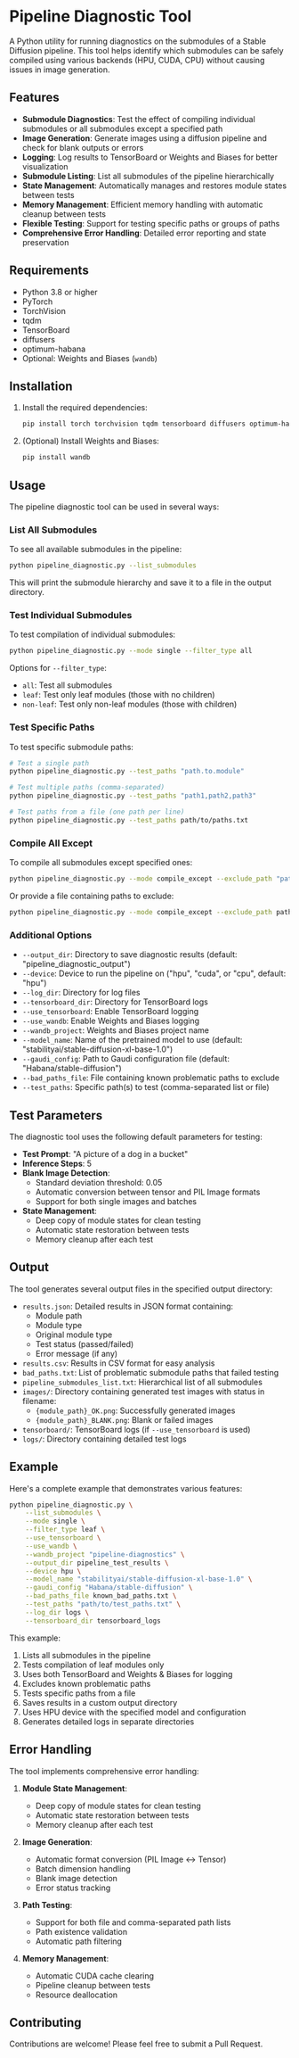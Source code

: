 # Pipeline Diagnostic Tool

A Python utility for running diagnostics on the submodules of a Stable Diffusion pipeline. This tool helps identify which submodules can be safely compiled using various backends (HPU, CUDA, CPU) without causing issues in image generation.

## Features

- **Submodule Diagnostics**: Test the effect of compiling individual submodules or all submodules except a specified path
- **Image Generation**: Generate images using a diffusion pipeline and check for blank outputs or errors
- **Logging**: Log results to TensorBoard or Weights and Biases for better visualization
- **Submodule Listing**: List all submodules of the pipeline hierarchically
- **State Management**: Automatically manages and restores module states between tests
- **Memory Management**: Efficient memory handling with automatic cleanup between tests
- **Flexible Testing**: Support for testing specific paths or groups of paths
- **Comprehensive Error Handling**: Detailed error reporting and state preservation

## Requirements

- Python 3.8 or higher
- PyTorch
- TorchVision
- tqdm
- TensorBoard
- diffusers
- optimum-habana
- Optional: Weights and Biases (`wandb`)

## Installation

1. Install the required dependencies:
   ```bash
   pip install torch torchvision tqdm tensorboard diffusers optimum-habana
   ```
2. (Optional) Install Weights and Biases:
   ```bash
   pip install wandb
   ```

## Usage

The pipeline diagnostic tool can be used in several ways:

### List All Submodules

To see all available submodules in the pipeline:

```bash
python pipeline_diagnostic.py --list_submodules
```

This will print the submodule hierarchy and save it to a file in the output directory.

### Test Individual Submodules

To test compilation of individual submodules:

```bash
python pipeline_diagnostic.py --mode single --filter_type all
```

Options for `--filter_type`:
- `all`: Test all submodules
- `leaf`: Test only leaf modules (those with no children)
- `non-leaf`: Test only non-leaf modules (those with children)

### Test Specific Paths

To test specific submodule paths:

```bash
# Test a single path
python pipeline_diagnostic.py --test_paths "path.to.module"

# Test multiple paths (comma-separated)
python pipeline_diagnostic.py --test_paths "path1,path2,path3"

# Test paths from a file (one path per line)
python pipeline_diagnostic.py --test_paths path/to/paths.txt
```

### Compile All Except

To compile all submodules except specified ones:

```bash
python pipeline_diagnostic.py --mode compile_except --exclude_path "path1,path2"
```

Or provide a file containing paths to exclude:

```bash
python pipeline_diagnostic.py --mode compile_except --exclude_path path/to/exclude_paths.txt
```

### Additional Options

- `--output_dir`: Directory to save diagnostic results (default: "pipeline_diagnostic_output")
- `--device`: Device to run the pipeline on ("hpu", "cuda", or "cpu", default: "hpu")
- `--log_dir`: Directory for log files
- `--tensorboard_dir`: Directory for TensorBoard logs
- `--use_tensorboard`: Enable TensorBoard logging
- `--use_wandb`: Enable Weights and Biases logging
- `--wandb_project`: Weights and Biases project name
- `--model_name`: Name of the pretrained model to use (default: "stabilityai/stable-diffusion-xl-base-1.0")
- `--gaudi_config`: Path to Gaudi configuration file (default: "Habana/stable-diffusion")
- `--bad_paths_file`: File containing known problematic paths to exclude
- `--test_paths`: Specific path(s) to test (comma-separated list or file)

## Test Parameters

The diagnostic tool uses the following default parameters for testing:

- **Test Prompt**: "A picture of a dog in a bucket"
- **Inference Steps**: 5
- **Blank Image Detection**:
  - Standard deviation threshold: 0.05
  - Automatic conversion between tensor and PIL Image formats
  - Support for both single images and batches
- **State Management**:
  - Deep copy of module states for clean testing
  - Automatic state restoration between tests
  - Memory cleanup after each test

## Output

The tool generates several output files in the specified output directory:

- `results.json`: Detailed results in JSON format containing:
  - Module path
  - Module type
  - Original module type
  - Test status (passed/failed)
  - Error message (if any)
- `results.csv`: Results in CSV format for easy analysis
- `bad_paths.txt`: List of problematic submodule paths that failed testing
- `pipeline_submodules_list.txt`: Hierarchical list of all submodules
- `images/`: Directory containing generated test images with status in filename:
  - `{module_path}_OK.png`: Successfully generated images
  - `{module_path}_BLANK.png`: Blank or failed images
- `tensorboard/`: TensorBoard logs (if `--use_tensorboard` is used)
- `logs/`: Directory containing detailed test logs

## Example

Here's a complete example that demonstrates various features:

```bash
python pipeline_diagnostic.py \
    --list_submodules \
    --mode single \
    --filter_type leaf \
    --use_tensorboard \
    --use_wandb \
    --wandb_project "pipeline-diagnostics" \
    --output_dir pipeline_test_results \
    --device hpu \
    --model_name "stabilityai/stable-diffusion-xl-base-1.0" \
    --gaudi_config "Habana/stable-diffusion" \
    --bad_paths_file known_bad_paths.txt \
    --test_paths "path/to/test_paths.txt" \
    --log_dir logs \
    --tensorboard_dir tensorboard_logs
```

This example:
1. Lists all submodules in the pipeline
2. Tests compilation of leaf modules only
3. Uses both TensorBoard and Weights & Biases for logging
4. Excludes known problematic paths
5. Tests specific paths from a file
6. Saves results in a custom output directory
7. Uses HPU device with the specified model and configuration
8. Generates detailed logs in separate directories

## Error Handling

The tool implements comprehensive error handling:

1. **Module State Management**:
   - Deep copy of module states for clean testing
   - Automatic state restoration between tests
   - Memory cleanup after each test

2. **Image Generation**:
   - Automatic format conversion (PIL Image ↔ Tensor)
   - Batch dimension handling
   - Blank image detection
   - Error status tracking

3. **Path Testing**:
   - Support for both file and comma-separated path lists
   - Path existence validation
   - Automatic path filtering

4. **Memory Management**:
   - Automatic CUDA cache clearing
   - Pipeline cleanup between tests
   - Resource deallocation

## Contributing

Contributions are welcome! Please feel free to submit a Pull Request. 